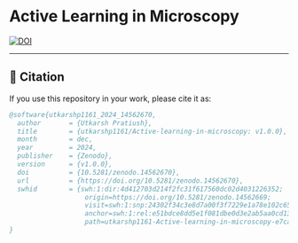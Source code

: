 # Active Learning in Microscopy

[![DOI](https://zenodo.org/badge/909001494.svg)](https://doi.org/10.5281/zenodo.14562669)


---

## 📖 Citation

If you use this repository in your work, please cite it as:

```bibtex
@software{utkarshp1161_2024_14562670,
  author       = {Utkarsh Pratiush},
  title        = {utkarshp1161/Active-learning-in-microscopy: v1.0.0},
  month        = dec,
  year         = 2024,
  publisher    = {Zenodo},
  version      = {v1.0.0},
  doi          = {10.5281/zenodo.14562670},
  url          = {https://doi.org/10.5281/zenodo.14562670},
  swhid        = {swh:1:dir:4d412703d214f2fc31f617560dc02d4031226352;
                   origin=https://doi.org/10.5281/zenodo.14562669;
                   visit=swh:1:snp:24302f34c3e8d7a00f3f7229e1a78e102c658c4c;
                   anchor=swh:1:rel:e51bdce8dd5e1f081dbe0d3e2ab5aa0cd13bdd8b;
                   path=utkarshp1161-Active-learning-in-microscopy-e7ca68d},
}
